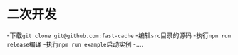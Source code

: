 # 二次开发

-下载`git clone git@github.com:fast-cache`
-编辑`src`目录的源码
-执行`npm run release`编译
-执行`npm run example`启动实例
-....